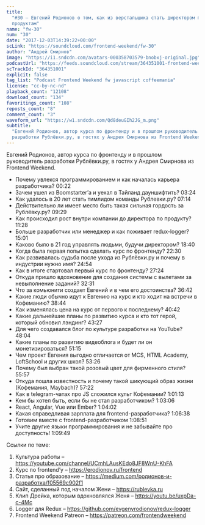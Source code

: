 ```yaml
---
title:
  "#30 – Евгений Родионов о том, как из верстальщика стать директором по
  продуктам"
name: "fw-30"
num: "30"
date: "2017-12-03T14:39:22+00:00"
scLink: "https://soundcloud.com/frontend-weekend/fw-30"
author: "Андрей Смирнов"
image: "https://i1.sndcdn.com/avatars-000358703579-bnobxj-original.jpg"
podcastUrl: "https://feeds.soundcloud.com/stream/364351001-frontend-weekend-fw-30.m4a"
scTrackId: "364351001"
explicit: false
tag_list: "Podcast Frontend Weekend fw javascript coffeemania"
license: "cc-by-nc-nd"
playback_count: "12108"
download_count: "134"
favoritings_count: "108"
reposts_count: "8"
comment_count: "3"
waveform_url: "https://w1.sndcdn.com/Qd8deuGIh2JG_m.png"
subtitle:
  "Евгений Родионов, автор курса по фронтенду и в прошлом руководитель
  разработки Рублёвки.ру, в гостях у Андрея Смирнова из Frontend Weekend. "
---
```


Евгений Родионов, автор курса по фронтенду и в прошлом руководитель разработки
Рублёвки.ру, в гостях у Андрея Смирнова из Frontend Weekend.

- Почему увлекся программированием и как началась карьера разработчика?
  <timecode sec="22">00:22</timecode>
- Зачем ушел из Boomstarter’а и уехал в Тайланд дауншифтить?
  <timecode sec="204">03:24</timecode>
- Как удалось в 20 лет стать тимлидом команды Рублевки.ру?
  <timecode sec="434">07:14</timecode>
- Действительно ли имеет место быть такая сильная гордость за Рублёвку.ру?
  <timecode sec="569">09:29</timecode>
- Как происходил рост внутри компании до директора по продукту?
  <timecode sec="688">11:28</timecode>
- Больше разработчик или менеджер и как поживает redux-logger?
  <timecode sec="901">15:01</timecode>
- Каково было в 21 год управлять людьми, будучи директором?
  <timecode sec="1120">18:40</timecode>
- Когда была первая попытка сделать курс по фронтенду?
  <timecode sec="1350">22:30</timecode>
- Как развивалась судьба после ухода из Рублёвки.ру и почему в индустрии нужно
  имя? <timecode sec="1494">24:54</timecode>
- Как в итоге стартовал первый курс по фронтенду?
  <timecode sec="1644">27:24</timecode>
- Откуда пришло вдохновение для создания системы с вылетами за невыполнение
  заданий? <timecode sec="1951">32:31</timecode>
- Что за комьюнити создает Евгений и в чем его достоинства?
  <timecode sec="2202">36:42</timecode>
- Какие люди обычно идут к Евгению на курс и кто ходит на встречи в Кофеманию?
  <timecode sec="2324">38:44</timecode>
- Как изменялась цена на курс от первого к последнему?
  <timecode sec="2442">40:42</timecode>
- Какие дальнейшие планы по развитию курса и кто тот герой, который обновил
  лэндинг? <timecode sec="2607">43:27</timecode>
- Для чего создавался блог по культуре разработки на YouTube?
  <timecode sec="2884">48:04</timecode>
- Какие планы по развитию видеоблога и будет ли он монетизироваться?
  <timecode sec="3075">51:15</timecode>
- Чем проект Евгения выгодно отличается от MCS, HTML Academy, LoftSchool и
  других школ? <timecode sec="3206">53:26</timecode>
- Почему был выбран такой розовый цвет для фирменного стиля?
  <timecode sec="3357">55:57</timecode>
- Откуда пошла известность и почему такой шикующий образ жизни (Кофемания,
  Maybach)? <timecode sec="3442">57:22</timecode>
- Как в telegram-чатах про JS сложился культ Кофемании?
  <timecode sec="3673">1:01:13</timecode>
- Кем бы хотел быть, если бы не стал разработчиком?
  <timecode sec="3786">1:03:06</timecode>
- React, Angular, Vue или Ember? <timecode sec="3842">1:04:02</timecode>
- Какая справедливая зарплата для frontend-разработчика?
  <timecode sec="3998">1:06:38</timecode>
- Готовим вместе с frontend-разработчиком
  <timecode sec="4131">1:08:51</timecode>
- Учите другие языки программирования и не забывайте про доступность!
  <timecode sec="4189">1:09:49</timecode>

Ссылки по теме:

1. Культура работы – <https://youtube.com/channel/UCmhLAusKEdo8JF8WnU-KhFA>
2. Курс по frontend’у – <https://erodionov.ru/frontend>
3. Статья про образование –
   <https://medium.com/родионов-и-разработка/f05569c902f1>
4. Сайт, сделанный под началом Жени – <https://rublevka.ru>
5. Клип Дрейка, которым вдохновлялся Женя – <https://youtu.be/uxpDa-c-4Mc>
6. Logger для Redux – <https://github.com/evgenyrodionov/redux-logger>
7. Frontend Weekend Patreon – <https://patreon.com/frontendweekend>

